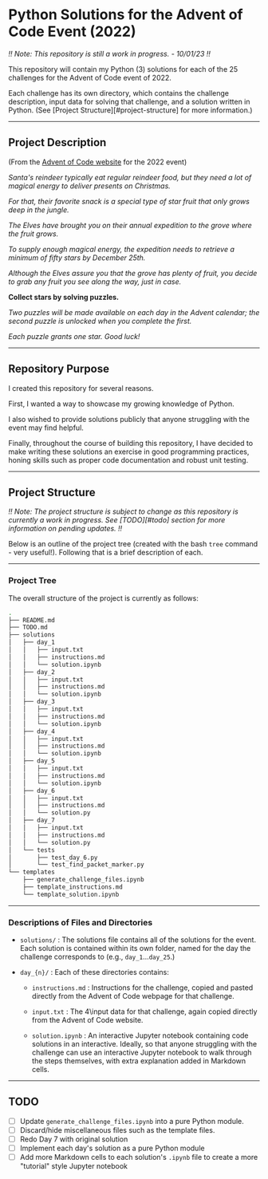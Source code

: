# Python Solutions for the Advent of Code Event (2022)

*!! Note: This repository is still a work in progress. - 10/01/23 !!*

This repository will contain my Python (3) solutions for each of the 25 challenges for the Advent of Code event of 2022.

Each challenge has its own directory, which contains the challenge description, input data for solving that challenge, and a solution written in Python.
(See [Project Structure][#project-structure] for more information.)

---

## Project Description

(From the [Advent of Code website](https://adventofcode.com/day/1/) for the 2022 event)

*Santa's reindeer typically eat regular reindeer food, but they need a lot of magical energy to deliver presents on Christmas.*

*For that, their favorite snack is a special type of star fruit that only grows deep in the jungle.*

*The Elves have brought you on their annual expedition to the grove where the fruit grows.*

*To supply enough magical energy, the expedition needs to retrieve a minimum of fifty stars by December 25th.*

*Although the Elves assure you that the grove has plenty of fruit, you decide to grab any fruit you see along the way, just in case.*

**Collect stars by solving puzzles.**

*Two puzzles will be made available on each day in the Advent calendar; the second puzzle is unlocked when you complete the first.*

*Each puzzle grants one star. Good luck!*

---

## Repository Purpose

I created this repository for several reasons.

First, I wanted a way to showcase my growing knowledge of Python. 

I also wished to provide solutions publicly that anyone struggling with the event may find helpful. 

Finally, throughout the course of building this repository, I have decided to make writing these solutions an exercise in good programming practices, honing skills such as proper code documentation and robust unit testing.

---

## Project Structure

*!! Note: The project structure is subject to change as this repository is currently a work in progress. See [TODO][#todo] section for more information on pending updates. !!*

Below is an outline of the project tree (created with the bash `tree` command - very useful!). Following that is a brief description of each.

---

### Project Tree

The overall structure of the project is currently as follows:

```sh
.
├── README.md
├── TODO.md
├── solutions
│   ├── day_1
│   │   ├── input.txt
│   │   ├── instructions.md
│   │   └── solution.ipynb
│   ├── day_2
│   │   ├── input.txt
│   │   ├── instructions.md
│   │   └── solution.ipynb
│   ├── day_3
│   │   ├── input.txt
│   │   ├── instructions.md
│   │   └── solution.ipynb
│   ├── day_4
│   │   ├── input.txt
│   │   ├── instructions.md
│   │   └── solution.ipynb
│   ├── day_5
│   │   ├── input.txt
│   │   ├── instructions.md
│   │   └── solution.ipynb
│   ├── day_6
│   │   ├── input.txt
│   │   ├── instructions.md
│   │   └── solution.py
│   ├── day_7
│   │   ├── input.txt
│   │   ├── instructions.md
│   │   └── solution.py
│   └── tests
│       ├── test_day_6.py
│       └── test_find_packet_marker.py
└── templates
    ├── generate_challenge_files.ipynb
    ├── template_instructions.md
    └── template_solution.ipynb
```

---

### Descriptions of Files and Directories

- `solutions/` : The solutions file contains all of the solutions for the event. Each solution is contained within its own folder, named for the day the challenge corresponds to (e.g., `day_1`...`day_25`.)

- `day_{n}/` : Each of these directories contains:

  - `instructions.md` : Instructions for the challenge, copied and pasted directly from the Advent of Code webpage for that challenge.

  - `input.txt` : The 4\input data for that challenge, again copied directly from the Advent of Code website.

  - `solution.ipynb` : An interactive Jupyter notebook containing code solutions in an interactive. Ideally, so that anyone struggling with the challenge can use an interactive Jupyter notebook to walk through the steps themselves, with extra explanation added in Markdown cells.

---

## TODO

- [ ] Update `generate_challenge_files.ipynb` into a pure Python module.
- [ ] Discard/hide miscellaneous files such as the template files.
- [ ] Redo Day 7 with original solution
- [ ] Implement each day's solution as a pure Python module
- [ ] Add more Markdown cells to each solution's `.ipynb` file to create a more "tutorial" style Jupyter notebook